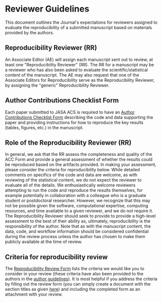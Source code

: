 <script async src="https://www.googletagmanager.com/gtag/js?id={{ site.google_analytics }}"></script>
<script>
  window.dataLayer = window.dataLayer || [];
  function gtag(){dataLayer.push(arguments);}
  gtag('js', new Date());

  gtag('config', '{{ site.google_analytics }}');
</script>

# Reviewer Guidelines

This document outlines the Journal's expectations for reviewers assigned to evaluate the reproducibility of a submitted manuscript based on materials provided by the authors. 

## Reproducibility Reviewer (RR)

An Associate Editor (AE) will assign each manuscript sent out to review, at least one "Reproducibility Reviewer" (RR). The RR for a manuscript may be a reviewer who has also been asked to evaluate the scientific/statistical content of the manuscript. The AE may also request that one of the Associate Editors for Reproducibility serve as the Reproducibility Reviewer, by assigning the "generic" Reproducibility Reviewer. 

## Author Contributions Checklist Form

Each paper submitted to JASA ACS is required to have an [Author Contributions Checklist Form](acc.md) describing the code and data supporting the paper and providing instructions for how to reproduce the key results (tables, figures, etc.) in the manuscript. 

## Role of the Reproducibility Reviewer (RR)

In general, we ask that the RR assess the completeness and quality of the ACC Form and provide a general assessment of whether the results could be reproduced based on the artifacts provided. In making your assessment, please consider the criteria for reproducibility below. While detailed comments on specifics of the code and data are welcome, as with reviewing of the statistical content, we do not expect the reviewer to evaluate all of the details. We enthusiastically welcome reviewers attempting to run the code and reproduce the results themselves, for example potentially in collaboration with a colleague who is a graduate student or postdoctoral researcher. However, we recognize that this may not be possible given the software, computational expertise, computing resources, and time available to a given reviewer, and we do not require it. The Reproducibility Reviewer should seek to provide to provide a high-level assessment to the best of their ability as, ultimately, reproducibility is the responsibility of the author. Note that as with the manuscript content, the data, code, and workflow information should be considered confidential during the review process unless the author has chosen to make them publicly available at the time of review.

## Criteria for reproducibility review

The [Reproducibility Review Form](review-form) lists the criteria we would like you to consider in your  review (these criteria have also been provided to the authors in the [author guidelines](author-guidelines)). It is most helpful if you address the criteria by filling out the review form (you can simply create a document with the section titles as given [here](review-form)) and including the completed form as an attachment with your review. 

